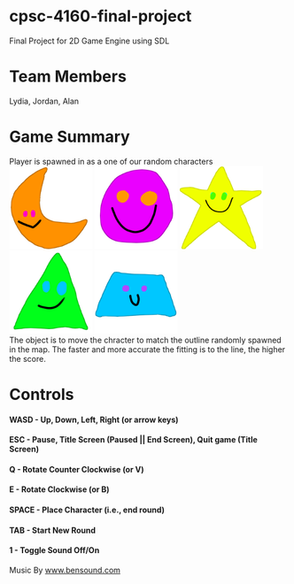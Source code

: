 # cpsc-4160-final-project
Final Project for 2D Game Engine using SDL

# Team Members
Lydia, Jordan, Alan

# Game Summary
Player is spawned in as a one of our random characters<br />
<img src="/FinalGame/FinalGame/images/luna.png" alt="Luna" width="150" height="150"/>
<img src="/FinalGame/FinalGame/images/diana.png" alt="Diana" width="150" height="150"/>
<img src="/FinalGame/FinalGame/images/jeff.png" alt="Jeff" width="150" height="150"/>
<img src="/FinalGame/FinalGame/images/katie.png" alt="Katie" width="150" height="150"/>
<img src="/FinalGame/FinalGame/images/travis.png" alt="Travis" width="150" height="150"/>
<br />
The object is to move the chracter to match the outline randomly spawned in the map.
The faster and more accurate the fitting is to the line, the higher the score.


# Controls
#### WASD       - Up, Down, Left, Right (or arrow keys)
#### ESC        - Pause, Title Screen (Paused || End Screen), Quit game (Title Screen)
#### Q          - Rotate Counter Clockwise (or V)
#### E          - Rotate Clockwise (or B)
#### SPACE      - Place Character (i.e., end round)
#### TAB        - Start New Round
#### 1          - Toggle Sound Off/On


Music By www.bensound.com 
